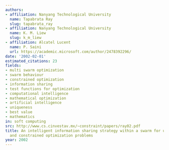 ```yaml
---
authors:
- affiliation: Nanyang Technological University
  name: Tapabrata Ray
  slug: tapabrata_ray
- affiliation: Nanyang Technological University
  name: K. M. Liew
  slug: k_m_liew
- affiliation: Alcatel Lucent
  name: P. Saini
  url: https://academic.microsoft.com/author/2478392296/
date: '2002-02-01'
estimated_citations: 23
fields:
- multi swarm optimization
- swarm behaviour
- constrained optimization
- information sharing
- test functions for optimization
- computational intelligence
- mathematical optimization
- artificial intelligence
- uniqueness
- best value
- mathematics
in: soft computing
src: http://www.cs.cinvestav.mx/~constraint/papers/ray02.pdf
title: An intelligent information sharing strategy within a swarm for unconstrained
  and constrained optimization problems
year: 2002
---
```

